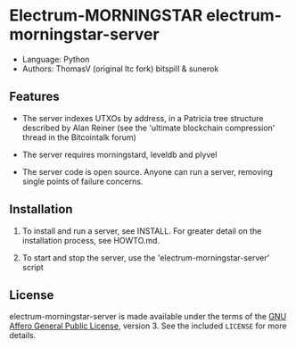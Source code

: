 Electrum-MORNINGSTAR
electrum-morningstar-server
=========================================
  * Language: Python
  * Authors: ThomasV (original ltc fork) bitspill & sunerok 

Features
--------

  * The server indexes UTXOs by address, in a Patricia tree structure
    described by Alan Reiner (see the 'ultimate blockchain
    compression' thread in the Bitcointalk forum)

  * The server requires morningstard, leveldb and plyvel

  * The server code is open source. Anyone can run a server, removing
    single points of failure concerns.

  

Installation
------------

  1. To install and run a server, see INSTALL. For greater
     detail on the installation process, see HOWTO.md.

  2. To start and stop the server, use the 'electrum-morningstar-server' script



License
-------

electrum-morningstar-server is made available under the terms of the [GNU Affero General
Public License](http://www.gnu.org/licenses/agpl.html), version 3. See the 
included `LICENSE` for more details.


